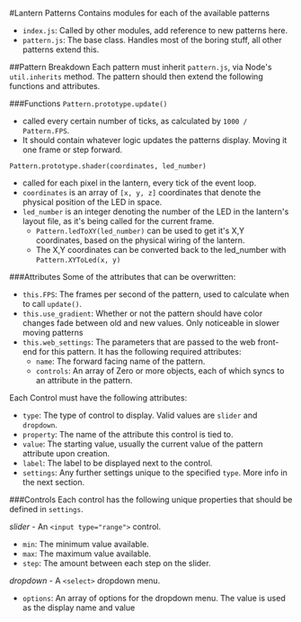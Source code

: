#Lantern Patterns
Contains modules for each of the available patterns

* `index.js`: Called by other modules, add reference to new patterns here.
* `pattern.js`: The base class.  Handles most of the boring stuff, all other patterns extend this.

##Pattern Breakdown
Each pattern must inherit `pattern.js`, via Node's `util.inherits` method.  The pattern should then extend the following functions and attributes.

###Functions
`Pattern.prototype.update()` 
* called every certain number of ticks, as calculated by `1000 / Pattern.FPS`.
* It should contain whatever logic updates the patterns display.  Moving it one frame or step forward.

`Pattern.prototype.shader(coordinates, led_number)` 
* called for each pixel in the lantern, every tick of the event loop.
* `coordinates` is an array of `[x, y, z]` coordinates that denote the physical position of the LED in space.
* `led_number` is an integer denoting the number of the LED in the lantern's layout file, as it's being called for the current frame.
  * `Pattern.ledToXY(led_number)` can be used to get it's X,Y coordinates, based on the physical wiring of the lantern.
  * The X,Y coordinates can be converted back to the led_number with `Pattern.XYToLed(x, y)`


###Attributes
Some of the attributes that can be overwritten:
* `this.FPS`: The frames per second of the pattern, used to calculate when to call `update()`.
* `this.use_gradient`: Whether or not the pattern should have color changes fade between old and new values.  Only noticeable in slower moving patterns
* `this.web_settings`: The parameters that are passed to the web front-end for this pattern.  It has the following required attributes:
  * `name`: The forward facing name of the pattern.
  * `controls`: An array of Zero or more objects, each of which syncs to an attribute in the pattern.

Each Control must have the following attributes:
* `type`: The type of control to display.  Valid values are `slider` and `dropdown`.
* `property`: The name of the attribute this control is tied to.
* `value`: The starting value, usually the current value of the pattern attribute upon creation.
* `label`: The label to be displayed next to the control.
* `settings`: Any further settings unique to the specified `type`.  More info in the next section.

###Controls
Each control has the following unique properties that should be defined in `settings`.

*slider* - An `<input type="range">` control.
* `min`: The minimum value available.
* `max`: The maximum value available.
* `step`: The amount between each step on the slider.

*dropdown* - A `<select>` dropdown menu.
* `options`: An array of options for the dropdown menu.  The value is used as the display name and value
